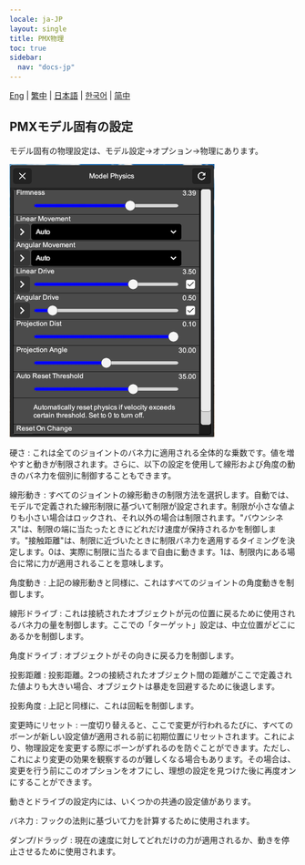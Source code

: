 ```yaml
---
locale: ja-JP
layout: single
title: PMX物理
toc: true
sidebar:
  nav: "docs-jp"
---
```

[Eng](/dancexr/features/pmx_physics) | [繁中](/tw/dancexr/features/pmx_physics) | [日本語](/jp/dancexr/features/pmx_physics) | [한국어](/kr/dancexr/features/pmx_physics) | [简中](/zh/dancexr/features/pmx_physics)


## PMXモデル固有の設定
モデル固有の物理設定は、モデル設定->オプション->物理にあります。

![モデル物理](/images/model-physics.png)

硬さ
: これは全てのジョイントのバネ力に適用される全体的な乗数です。値を増やすと動きが制限されます。さらに、以下の設定を使用して線形および角度の動きのバネ力を個別に制御することもできます。

線形動き
: すべてのジョイントの線形動きの制限方法を選択します。自動では、モデルで定義された線形制限に基づいて制限が設定されます。制限が小さな値よりも小さい場合はロックされ、それ以外の場合は制限されます。"バウンシネス"は、制限の端に当たったときにどれだけ速度が保持されるかを制御します。"接触距離"は、制限に近づいたときに制限バネ力を適用するタイミングを決定します。0は、実際に制限に当たるまで自由に動きます。1は、制限内にある場合に常に力が適用されることを意味します。

角度動き
: 上記の線形動きと同様に、これはすべてのジョイントの角度動きを制御します。

線形ドライブ
: これは接続されたオブジェクトが元の位置に戻るために使用されるバネ力の量を制御します。ここでの「ターゲット」設定は、中立位置がどこにあるかを制御します。

角度ドライブ
: オブジェクトがその向きに戻る力を制御します。

投影距離
: 投影距離。2つの接続されたオブジェクト間の距離がここで定義された値よりも大きい場合、オブジェクトは暴走を回避するために後退します。

投影角度
: 上記と同様に、これは回転を制御します。

変更時にリセット
: 一度切り替えると、ここで変更が行われるたびに、すべてのボーンが新しい設定値が適用される前に初期位置にリセットされます。これにより、物理設定を変更する際にボーンがずれるのを防ぐことができます。ただし、これにより変更の効果を観察するのが難しくなる場合もあります。その場合は、変更を行う前にこのオプションをオフにし、理想の設定を見つけた後に再度オンにすることができます。

動きとドライブの設定内には、いくつかの共通の設定値があります。

バネ力
: フックの法則に基づいて力を計算するために使用されます。

ダンプ/ドラッグ
: 現在の速度に対してどれだけの力が適用されるか、動きを停止させるために使用されます。